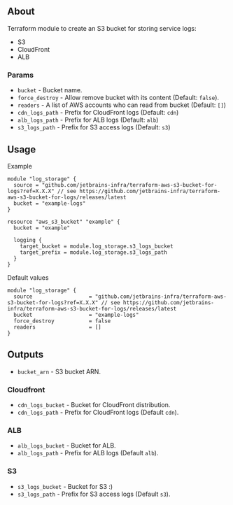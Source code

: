 ## About

Terraform module to create an S3 bucket for storing service logs:

* S3
* CloudFront
* ALB

### Params

* `bucket` - Bucket name.
* `force_destroy` - Allow remove bucket with its content (Default: `false`).
* `readers` - A list of AWS accounts who can read from bucket (Default: `[]`)
* `cdn_logs_path` - Prefix for CloudFront logs (Default: `cdn`)
* `alb_logs_path` - Prefix for ALB logs (Default: `alb`)
* `s3_logs_path` - Prefix for S3 access logs (Default: `s3`)

## Usage

Example
```hcl
module "log_storage" {
  source = "github.com/jetbrains-infra/terraform-aws-s3-bucket-for-logs?ref=X.X.X" // see https://github.com/jetbrains-infra/terraform-aws-s3-bucket-for-logs/releases/latest
  bucket = "example-logs"
}

resource "aws_s3_bucket" "example" {
  bucket = "example"

  logging {
    target_bucket = module.log_storage.s3_logs_bucket
    target_prefix = module.log_storage.s3_logs_path
  }
}
```

Default values 
```hcl
module "log_storage" {
  source                  = "github.com/jetbrains-infra/terraform-aws-s3-bucket-for-logs?ref=X.X.X" // see https://github.com/jetbrains-infra/terraform-aws-s3-bucket-for-logs/releases/latest
  bucket                  = "example-logs"
  force_destroy           = false
  readers                 = []
}
```

## Outputs

* `bucket_arn` - S3 bucket ARN.

### Cloudfront

* `cdn_logs_bucket` - Bucket for CloudFront distribution.
* `cdn_logs_path` - Prefix for CloudFront logs (Default `cdn`).

### ALB

* `alb_logs_bucket` - Bucket for ALB.
* `alb_logs_path` - Prefix for ALB logs (Default `alb`).

### S3

* `s3_logs_bucket` - Bucket for S3 :) 
* `s3_logs_path` - Prefix for S3 access logs (Default `s3`).
